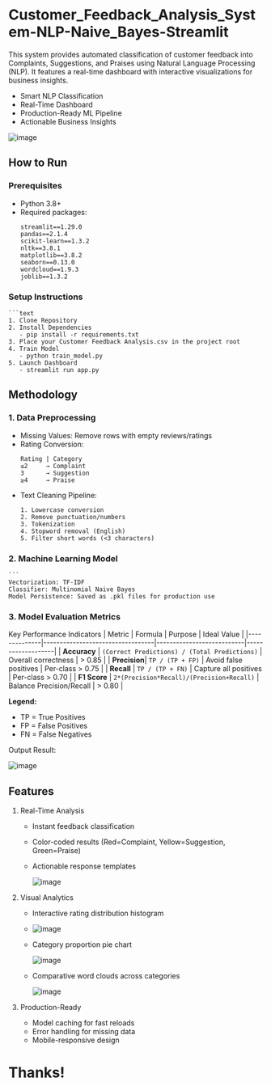 # Customer_Feedback_Analysis_System-NLP-Naive_Bayes-Streamlit
This system provides automated classification of customer feedback into Complaints, Suggestions, and Praises using Natural Language Processing (NLP). It features a real-time dashboard with interactive visualizations for business insights.

- Smart NLP Classification
- Real-Time Dashboard
- Production-Ready ML Pipeline
- Actionable Business Insights

 ![image](https://github.com/user-attachments/assets/6e9a3691-de31-4e81-b83f-73b546525eab)

## How to Run

### Prerequisites
- Python 3.8+
- Required packages:
  ```text
  streamlit==1.29.0
  pandas==2.1.4
  scikit-learn==1.3.2
  nltk==3.8.1
  matplotlib==3.8.2
  seaborn==0.13.0
  wordcloud==1.9.3
  joblib==1.3.2

### Setup Instructions
    
    ```text
    1. Clone Repository
    2. Install Dependencies
       - pip install -r requirements.txt
    3. Place your Customer Feedback Analysis.csv in the project root
    4. Train Model
       - python train_model.py
    5. Launch Dashboard
       - streamlit run app.py

## Methodology
### 1. Data Preprocessing
- Missing Values: Remove rows with empty reviews/ratings
- Rating Conversion:
    ```text
    Rating | Category
    ≤2     → Complaint
    3      → Suggestion
    ≥4     → Praise
    
- Text Cleaning Pipeline:
    ```
    1. Lowercase conversion
    2. Remove punctuation/numbers
    3. Tokenization
    4. Stopword removal (English)
    5. Filter short words (<3 characters)

### 2. Machine Learning Model
    ```
    Vectorization: TF-IDF
    Classifier: Multinomial Naive Bayes
    Model Persistence: Saved as .pkl files for production use

### 3. Model Evaluation Metrics
Key Performance Indicators
| Metric       | Formula                          | Purpose                   | Ideal Value       |
|--------------|----------------------------------|---------------------------|-------------------|
| **Accuracy** | `(Correct Predictions) / (Total Predictions)` | Overall correctness       | > 0.85           |
| **Precision**| `TP / (TP + FP)`                 | Avoid false positives     | Per-class > 0.75 |
| **Recall**   | `TP / (TP + FN)`                 | Capture all positives     | Per-class > 0.70 |
| **F1 Score** | `2*(Precision*Recall)/(Precision+Recall)` | Balance Precision/Recall | > 0.80           |

**Legend:**  
- TP = True Positives  
- FP = False Positives  
- FN = False Negatives

Output Result:

  ![image](https://github.com/user-attachments/assets/75bc17ee-dfa4-4afc-a193-fce3bd09caef)


## Features
1. Real-Time Analysis
   - Instant feedback classification
   - Color-coded results (Red=Complaint, Yellow=Suggestion, Green=Praise)
   - Actionable response templates

     ![image](https://github.com/user-attachments/assets/613282fe-1ac4-457c-acbc-c4428a9c1682)

2. Visual Analytics
   - Interactive rating distribution histogram
   - 
     ![image](https://github.com/user-attachments/assets/c74bbea6-2d32-40b6-88e4-74de9cb41a2d)

   - Category proportion pie chart
     
     ![image](https://github.com/user-attachments/assets/a5a65d84-4c53-45b0-ae86-0ec46c8661ea)

   - Comparative word clouds across categories
     
     ![image](https://github.com/user-attachments/assets/dda2b6e3-3351-49ed-9eb8-62eb55a0023a)

3. Production-Ready
   - Model caching for fast reloads
   - Error handling for missing data
   - Mobile-responsive design

# Thanks!
